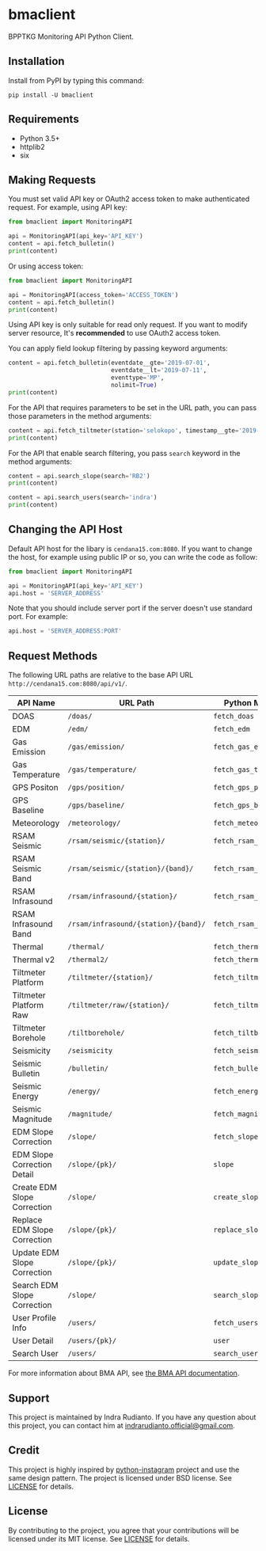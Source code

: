 # bmaclient

BPPTKG Monitoring API Python Client.

## Installation

Install from PyPI by typing this command:

    pip install -U bmaclient

## Requirements

* Python 3.5+
* httplib2
* six

## Making Requests

You must set valid API key or OAuth2 access token to make authenticated request.
For example, using API key:

```python
from bmaclient import MonitoringAPI

api = MonitoringAPI(api_key='API_KEY')
content = api.fetch_bulletin()
print(content)
```

Or using access token:

```python
from bmaclient import MonitoringAPI

api = MonitoringAPI(access_token='ACCESS_TOKEN')
content = api.fetch_bulletin()
print(content)
```

Using API key is only suitable for read only request. If you want to modify
server resource, It's **recommended** to use OAuth2 access token.

You can apply field lookup filtering by passing keyword arguments:

```python
content = api.fetch_bulletin(eventdate__gte='2019-07-01',
                             eventdate__lt='2019-07-11',
                             eventtype='MP',
                             nolimit=True)
print(content)
```

For the API that requires parameters to be set in the URL path, you can pass
those parameters in the method arguments:

```python
content = api.fetch_tiltmeter(station='selokopo', timestamp__gte='2019-07-01')
print(content)
```

For the API that enable search filtering, you pass `search` keyword in the
method arguments:

```python
content = api.search_slope(search='RB2')
print(content)

content = api.search_users(search='indra')
print(content)
```

## Changing the API Host

Default API host for the libary is `cendana15.com:8080`. If you want to change
the host, for example using public IP or so, you can write the code as follow:

```python
from bmaclient import MonitoringAPI

api = MonitoringAPI(api_key='API_KEY')
api.host = 'SERVER_ADDRESS'
```

Note that you should include server port if the server doesn't use standard
port. For example:

```python
api.host = 'SERVER_ADDRESS:PORT'
```

## Request Methods

The following URL paths are relative to the base API URL
`http://cendana15.com:8080/api/v1/`.

|           API Name           |               URL Path               |      Python Method Name      |
| ---------------------------- | ------------------------------------ | ---------------------------- |
| DOAS                         | `/doas/`                             | `fetch_doas`                 |
| EDM                          | `/edm/`                              | `fetch_edm`                  |
| Gas Emission                 | `/gas/emission/`                     | `fetch_gas_emission`         |
| Gas Temperature              | `/gas/temperature/`                  | `fetch_gas_temperature`      |
| GPS Positon                  | `/gps/position/`                     | `fetch_gps_position`         |
| GPS Baseline                 | `/gps/baseline/`                     | `fetch_gps_baseline`         |
| Meteorology                  | `/meteorology/`                      | `fetch_meteorology`          |
| RSAM Seismic                 | `/rsam/seismic/{station}/`           | `fetch_rsam_seismic`         |
| RSAM Seismic Band            | `/rsam/seismic/{station}/{band}/`    | `fetch_rsam_seismic_band`    |
| RSAM Infrasound              | `/rsam/infrasound/{station}/`        | `fetch_rsam_infrasound`      |
| RSAM Infrasound Band         | `/rsam/infrasound/{station}/{band}/` | `fetch_rsam_infrasound_band` |
| Thermal                      | `/thermal/`                          | `fetch_thermal`              |
| Thermal v2                   | `/thermal2/`                         | `fetch_thermal2`             |
| Tiltmeter Platform           | `/tiltmeter/{station}/`              | `fetch_tiltmeter`            |
| Tiltmeter Platform Raw       | `/tiltmeter/raw/{station}/`          | `fetch_tiltmeter_raw`        |
| Tiltmeter Borehole           | `/tiltborehole/`                     | `fetch_tiltborehole`         |
| Seismicity                   | `/seismicity`                        | `fetch_seismicity`           |
| Seismic Bulletin             | `/bulletin/`                         | `fetch_bulletin`             |
| Seismic Energy               | `/energy/`                           | `fetch_energy`               |
| Seismic Magnitude            | `/magnitude/`                        | `fetch_magnitude`            |
| EDM Slope Correction         | `/slope/`                            | `fetch_slope`                |
| EDM Slope Correction Detail  | `/slope/{pk}/`                       | `slope`                      |
| Create EDM Slope Correction  | `/slope/`                            | `create_slope`               |
| Replace EDM Slope Correction | `/slope/{pk}/`                       | `replace_slope`              |
| Update EDM Slope Correction  | `/slope/{pk}/`                       | `update_slope`               |
| Search EDM Slope Correction  | `/slope/`                            | `search_slope`               |
| User Profile Info            | `/users/`                            | `fetch_users`                |
| User Detail                  | `/users/{pk}/`                       | `user`                       |
| Search User                  | `/users/`                            | `search_users`               |

For more information about BMA API, see [the BMA API
documentation](http://cendana15.com:8080/docs/).

## Support

This project is maintained by Indra Rudianto. If you have any question about
this project, you can contact him at <indrarudianto.official@gmail.com>.

## Credit

This project is highly inspired by
[python-instagram](https://github.com/facebookarchive/python-instagram) project
and use the same design pattern. The project is licensed under BSD license. See
[LICENSE](https://github.com/Instagram/python-instagram/blob/master/LICENSE.md)
for details.

## License

By contributing to the project, you agree that your contributions will be
licensed under its MIT license. See
[LICENSE](https://gitlab.com/bpptkg/bmaclient/blob/master/LICENSE) for details.
